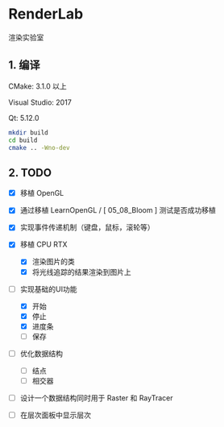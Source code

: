 # RenderLab

渲染实验室

## 1. 编译

CMake: 3.1.0 以上

Visual Studio: 2017

Qt: 5.12.0

```bash
mkdir build
cd build
cmake .. -Wno-dev
```

## 2. TODO

- [x] 移植 OpenGL
- [x] 通过移植 LearnOpenGL / [ 05_08_Bloom ] 测试是否成功移植
- [x] 实现事件传递机制（键盘，鼠标，滚轮等）
- [x] 移植 CPU RTX
  - [x] 渲染图片的类
  - [x] 将光线追踪的结果渲染到图片上
- [ ] 实现基础的UI功能
  - [x] 开始
  - [x] 停止
  - [x] 进度条
  - [ ] 保存
- [ ] 优化数据结构
  - [ ] 结点
  - [ ] 相交器
- [ ] 设计一个数据结构同时用于 Raster 和 RayTracer
- [ ] 在层次面板中显示层次

